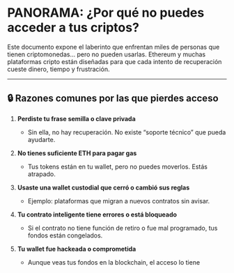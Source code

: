 # PANORAMA: ¿Por qué no puedes acceder a tus criptos?

Este documento expone el laberinto que enfrentan miles de personas que tienen criptomonedas… pero no pueden usarlas. Ethereum y muchas plataformas cripto están diseñadas para que cada intento de recuperación cueste dinero, tiempo y frustración.

---

## 🔒 Razones comunes por las que pierdes acceso

1. **Perdiste tu frase semilla o clave privada**
   - Sin ella, no hay recuperación. No existe “soporte técnico” que pueda ayudarte.

2. **No tienes suficiente ETH para pagar gas**
   - Tus tokens están en tu wallet, pero no puedes moverlos. Estás atrapado.

3. **Usaste una wallet custodial que cerró o cambió sus reglas**
   - Ejemplo: plataformas que migran a nuevos contratos sin avisar.

4. **Tu contrato inteligente tiene errores o está bloqueado**
   - Si el contrato no tiene función de retiro o fue mal programado, tus fondos están congelados.

5. **Tu wallet fue hackeada o comprometida**
   - Aunque veas tus fondos en la blockchain, el acceso lo tiene
